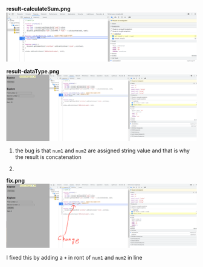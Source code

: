 **result-calculateSum.png**
![result-calculateSum.png](result-calculateSum.png)

**result-dataType.png**
![result-dataType.png](result-dataType.png)

1. the bug is that `num1` and `num2` are assigned string value and that is why the result is concatenation

2.
**fix.png**
![fix.png](fix.png)

I fixed this by adding a `+` in ront of `num1` and `num2` in line 
